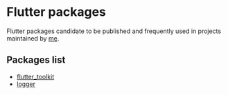 # Flutter packages

Flutter packages candidate to be published and frequently used in projects maintained by [me](https://github.com/pedrox-hs).

## Packages list

- [flutter_toolkit](flutter_toolkit)
- [logger](logger)